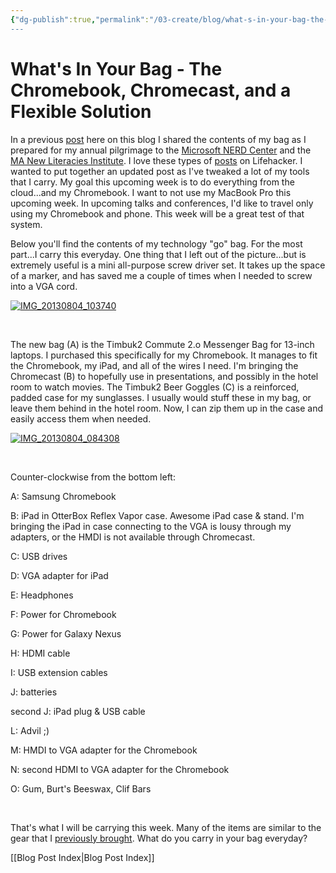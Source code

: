 ```yaml
---
{"dg-publish":true,"permalink":"/03-create/blog/what-s-in-your-bag-the-chromebook-chromecast-and-a-flexible-solution/","title":"Digital MacGyver: What's In Your Bag - The Chromebook, Chromecast, and a Flexible Solution","tags":["what-i-use","blog-post"]}
---
```


# What's In Your Bag - The Chromebook, Chromecast, and a Flexible Solution

In a previous [post](http://wiobyrne.com/whats-in-my-bag/) here on this blog I shared the contents of my bag as I prepared for my annual pilgrimage to the [Microsoft NERD Center](http://microsoftcambridge.com/Default.aspx) and the [MA New Literacies Institute](http://mnli.org/). I love these types of [posts](http://lifehacker.com/search?q=what%27s+in+your+bag) on Lifehacker. I wanted to put together an updated post as I've tweaked a lot of my tools that I carry. My goal this upcoming week is to do everything from the cloud...and my Chromebook. I want to not use my MacBook Pro this upcoming week. In upcoming talks and conferences, I'd like to travel only using my Chromebook and phone. This week will be a great test of that system.

Below you'll find the contents of my technology "go" bag. For the most part...I carry this everyday. One thing that I left out of the picture...but is extremely useful is a mini all-purpose screw driver set. It takes up the space of a marker, and has saved me a couple of times when I needed to screw into a VGA cord.

[![IMG_20130804_103740](images/IMG_20130804_103740-225x300.jpg)](http://wiobyrne.com/wp-content/uploads/2013/08/IMG_20130804_103740.jpg)

 

The new bag (A) is the Timbuk2 Commute 2.o Messenger Bag for 13-inch laptops. I purchased this specifically for my Chromebook. It manages to fit the Chromebook, my iPad, and all of the wires I need. I'm bringing the Chromecast (B) to hopefully use in presentations, and possibly in the hotel room to watch movies. The Timbuk2 Beer Goggles (C) is a reinforced, padded case for my sunglasses. I usually would stuff these in my bag, or leave them behind in the hotel room. Now, I can zip them up in the case and easily access them when needed.

[![IMG_20130804_084308](images/IMG_20130804_084308-300x225.jpg)](http://wiobyrne.com/wp-content/uploads/2013/08/IMG_20130804_084308.jpg)

 

Counter-clockwise from the bottom left:

A: Samsung Chromebook

B: iPad in OtterBox Reflex Vapor case. Awesome iPad case & stand. I'm bringing the iPad in case connecting to the VGA is lousy through my adapters, or the HMDI is not available through Chromecast.

C: USB drives

D: VGA adapter for iPad

E: Headphones

F: Power for Chromebook

G: Power for Galaxy Nexus

H: HDMI cable

I: USB extension cables

J: batteries

second J: iPad plug & USB cable

L: Advil ;)

M: HMDI to VGA adapter for the Chromebook

N: second HDMI to VGA adapter for the Chromebook

O: Gum, Burt's Beeswax, Clif Bars

 

That's what I will be carrying this week. Many of the items are similar to the gear that I [previously brought](http://wiobyrne.com/whats-in-my-bag/). What do you carry in your bag everyday?

[[Blog Post Index\|Blog Post Index]]